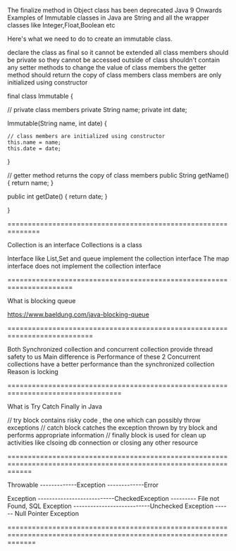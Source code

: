 The finalize method in Object class has been deprecated Java 9 Onwards
Examples of Immutable classes in Java are String and all the wrapper classes like Integer,Float,Boolean etc

Here's what we need to do to create an immutable class.

declare the class as final so it cannot be extended
all class members should be private so they cannot be accessed outside of class
shouldn't contain any setter methods to change the value of class members
the getter method should return the copy of class members
class members are only initialized using constructor

final class Immutable {

  // private class members
  private String name;
  private int date;

  Immutable(String name, int date) {

    // class members are initialized using constructor
    this.name = name;
    this.date = date;
  }

  // getter method returns the copy of class members
  public String getName() {
    return name;
  }

  public int getDate() {
    return date;
  }

}



==============================================================


Collection is an interface
Collections is a class

Interface like List,Set and queue implement the collection interface
The map interface does not implement the collection interface


======================================================================

What is blocking queue

https://www.baeldung.com/java-blocking-queue

===========================================================================

Both Synchronized collection and concurrent collection provide thread safety to us
Main difference is Performance of these 2
Concurrent collections have a better performance than the synchronized collection
Reason is locking

==================================================================================

What is Try Catch Finally in Java

// try block contains risky code , the one which can possibly throw exceptions
// catch block catches the exception thrown by try block and performs appropriate information
// finally block is used for clean up activities like clsoing db connection or closing any other resource






==================================================================================================================





Throwable -------------Exception
          -------------Error


Exception ---------------------------CheckedException --------- File not Found, SQL Exception
          ---------------------------Unchecked Exception ------ Null Pointer Exception

===================================================================================================================
